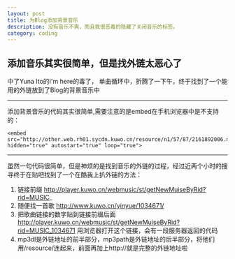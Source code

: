```yaml
---
layout: post
title: 为Blog添加背景音乐
description: 没有音乐不爽，而且我很恶毒的隐藏了关闭音乐的标签。
category: coding
---
```


## 添加音乐其实很简单，但是找外链太恶心了


中了Yuna Ito的I'm here的毒了， 单曲循环中，折腾了一下午，终于找到了一个能用的外链放到了Blog的背景音乐中

***

添加背景音乐的代码其实很简单,需要注意的是embed在手机浏览器中是不支持的：

    <embed src="http://other.web.rh01.sycdn.kuwo.cn/resource/n1/57/87/2161892006.mp3" hidden="true" autostart="true" loop="true">

***

虽然一句代码很简单，但是神烦的是找到音乐的外链的过程，经过近两个小时的搜寻终于在贴吧找到了一个在酷我上扒外链的方法：

1. 链接前缀 http://player.kuwo.cn/webmusic/st/getNewMuiseByRid?rid=MUSIC_
2. 随便找一首歌 http://www.kuwo.cn/yinyue/1034671/
3. 把歌曲链接的数字贴到链接前缀后面 http://player.kuwo.cn/webmusic/st/getNewMuiseByRid?rid=MUSIC_1034671 用浏览器打开这个链接，会有一段服务器返回的代码
4. mp3dl是外链地址的前半部分，mp3path是外链地址的后半部分，将他们用/resource/连起来，前面再加上http://就是完整的外链地址啦


